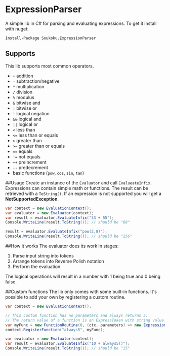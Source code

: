 # ExpressionParser
A simple lib in C# for parsing and evaluating expressions. To get it install with nuget:
```
Install-Package Soukoku.ExpressionParser
```

## Supports
This lib supports most common operators.

* `+` addition
* `-` subtraction/negative
* `*` multiplication
* `/` division
* `%` modulus
* `&` bitwise and
* `|` bitwise or
* `!` logical negation
* `&&` logical and
* `||` logical or
* `<` less than
* `<=` less than or equals
* `>` greater than
* `>=` greater than or equals
* `==` equals
* `!=` not equals
* `++` preincrement
* `--` predecrement
* basic functions (`pow`, `cos`, `sin`, `tan`)


##Usage
Create an instance of the `Evaluator` and call `EvalueateInfix`.
Expressions can contain simple math or functions.
The result can be retrieved with a `ToString()`. If an expression is not supported
you will get a **NotSupportedException**.

```csharp
var context = new EvaluationContext();
var evaluator = new Evaluator(context);
var result = evaluator.EvaluateInfix("33 + 55");
Console.WriteLine(result.ToString()); // should be "88"

result = evaluator.EvaluateInfix("pow(2,8)");
Console.WriteLine(result.ToString()); // should be "256"
```


##How it works
The evaluator does its work in stages:

1. Parse input string into tokens
2. Arrange tokens into Reverse Polish notation
3. Perform the evaluation

The logical operations will result in a number with 1 being true and 0 being false.

##Custom functions
The lib only comes with some built-in functions. It's possible to add
your own by registering a custom routine.

```csharp
var context = new EvaluationContext();

// This custom function has no parameters and always returns 5.
// The return value of a function is an ExpressToken with string value.
var myFunc = new FunctionRoutine(0, (ctx, parameters) => new ExpressionToken("5"));
context.RegisterFunction("always5", myFunc);

var evaluator = new Evaluator(context);
var result = evaluator.EvaluateInfix("10 + always5()");
Console.WriteLine(result.ToString()); // should be "15"
```
